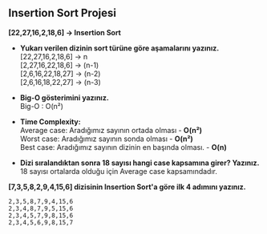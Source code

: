## Insertion Sort Projesi

**[22,27,16,2,18,6] -> Insertion Sort**  
  
* **Yukarı verilen dizinin sort türüne göre aşamalarını yazınız.**  
[22,27,16,2,18,6] -> n  
[2,27,16,22,18,6] -> (n-1)  
[2,6,16,22,18,27] -> (n-2)  
[2,6,16,18,22,27] -> (n-3)  

* **Big-O gösterimini yazınız.**  
Big-O : O(n²)  

* **Time Complexity:**  
Average case: Aradığımız sayının ortada olması - **O(n²)**    
Worst case: Aradığımız sayının sonda olması - **O(n²)**    
Best case: Aradığımız sayının dizinin en başında olması. - **O(n)**    

* **Dizi sıralandıktan sonra 18 sayısı hangi case kapsamına girer? Yazınız.**  
18 sayısı ortalarda olduğu için Average case kapsamındadır.
  
**[7,3,5,8,2,9,4,15,6] dizisinin Insertion Sort'a göre ilk 4 adımını yazınız.**
```
2,3,5,8,7,9,4,15,6  
2,3,4,8,7,9,5,15,6  
2,3,4,5,7,9,8,15,6  
2,3,4,5,6,9,8,15,7
```
